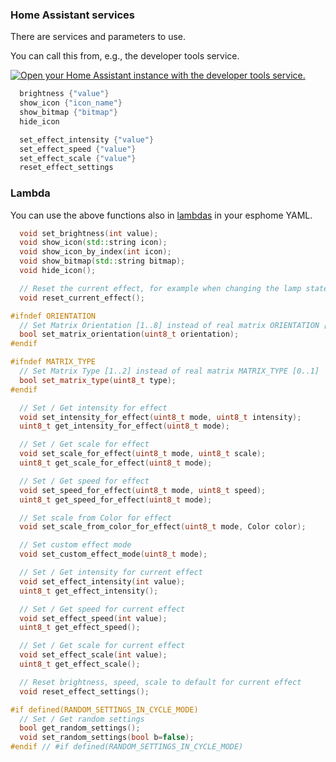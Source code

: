 ### Home Assistant services

There are services and parameters to use.

You can call this from, e.g., the developer tools service.

[![Open your Home Assistant instance with the developer tools service.](https://my.home-assistant.io/badges/developer_services.svg)](https://my.home-assistant.io/redirect/developer_services/)

```c
  brightness {"value"}
  show_icon {"icon_name"}
  show_bitmap {"bitmap"}
  hide_icon

  set_effect_intensity {"value"}
  set_effect_speed {"value"}
  set_effect_scale {"value"}
  reset_effect_settings
```

### Lambda

You can use the above functions also in [lambdas](https://esphome.io/automations/actions#lambda-action) in your esphome YAML.

```cpp
  void set_brightness(int value);
  void show_icon(std::string icon);
  void show_icon_by_index(int icon);
  void show_bitmap(std::string bitmap);
  void hide_icon();

  // Reset the current effect, for example when changing the lamp state. 
  void reset_current_effect();

#ifndef ORIENTATION
  // Set Matrix Orientation [1..8] instead of real matrix ORIENTATION [0..7]
  bool set_matrix_orientation(uint8_t orientation);
#endif

#ifndef MATRIX_TYPE
  // Set Matrix Type [1..2] instead of real matrix MATRIX_TYPE [0..1]
  bool set_matrix_type(uint8_t type);
#endif

  // Set / Get intensity for effect
  void set_intensity_for_effect(uint8_t mode, uint8_t intensity);
  uint8_t get_intensity_for_effect(uint8_t mode);

  // Set / Get scale for effect
  void set_scale_for_effect(uint8_t mode, uint8_t scale);
  uint8_t get_scale_for_effect(uint8_t mode);

  // Set / Get speed for effect
  void set_speed_for_effect(uint8_t mode, uint8_t speed);
  uint8_t get_speed_for_effect(uint8_t mode);

  // Set scale from Color for effect
  void set_scale_from_color_for_effect(uint8_t mode, Color color);

  // Set custom effect mode
  void set_custom_effect_mode(uint8_t mode);

  // Set / Get intensity for current effect
  void set_effect_intensity(int value);
  uint8_t get_effect_intensity();

  // Set / Get speed for current effect
  void set_effect_speed(int value);
  uint8_t get_effect_speed();

  // Set / Get scale for current effect
  void set_effect_scale(int value);
  uint8_t get_effect_scale();

  // Reset brightness, speed, scale to default for current effect
  void reset_effect_settings();

#if defined(RANDOM_SETTINGS_IN_CYCLE_MODE)
  // Set / Get random settings
  bool get_random_settings();
  void set_random_settings(bool b=false);
#endif // #if defined(RANDOM_SETTINGS_IN_CYCLE_MODE)
```
